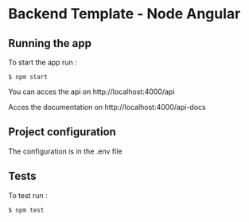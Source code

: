
# Backend Template - Node Angular

## Running the app

To start the app run :
```
$ npm start
```
You can acces the api on http://localhost:4000/api

Acces the documentation on http://localhost:4000/api-docs

## Project configuration

The configuration is in the .env file

## Tests

To test run :
```
$ npm test
```
